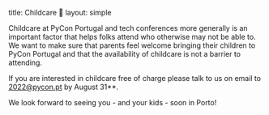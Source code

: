 title: Childcare 👶
layout: simple

Childcare at PyCon Portugal and tech conferences more generally is an important factor that helps folks attend who otherwise may not be able to. We want to make sure that parents feel welcome bringing their children to PyCon Portugal and that the availability of childcare is not a barrier to attending.

If you are interested in childcare free of charge please talk to us on email to [2022@pycon.pt](mailto:2022@pycon.pt) <!-- **fill out [this form](https://forms.gle/reAJNRBguBTGw7wg8){:target="_blank"} --> by August 31**. 

We look forward to seeing you - and your kids - soon in Porto!
